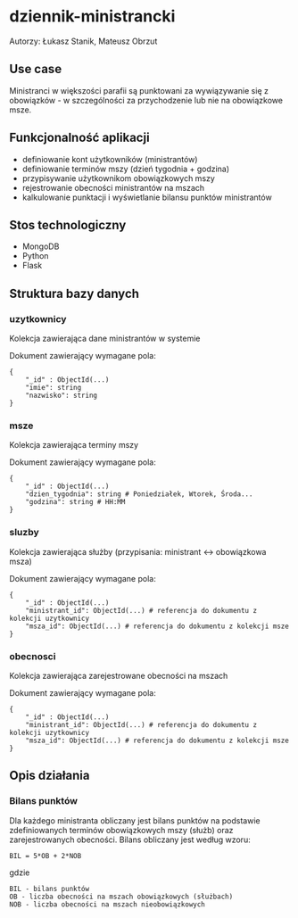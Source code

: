 # dziennik-ministrancki
Autorzy: Łukasz Stanik, Mateusz Obrzut

## Use case
Ministranci w większości parafii są punktowani za wywiązywanie się z obowiązków -
w szczególności za przychodzenie lub nie na obowiązkowe msze.

## Funkcjonalność aplikacji
- definiowanie kont użytkowników (ministrantów)
- definiowanie terminów mszy (dzień tygodnia + godzina)
- przypisywanie użytkownikom obowiązkowych mszy
- rejestrowanie obecności ministrantów na mszach
- kalkulowanie punktacji i wyświetlanie bilansu punktów ministrantów

## Stos technologiczny
- MongoDB
- Python
- Flask

## Struktura bazy danych
### uzytkownicy
Kolekcja zawierająca dane ministrantów w systemie

Dokument zawierający wymagane pola:
    
    {
        "_id" : ObjectId(...)
        "imie": string
        "nazwisko": string
    }
    
### msze
Kolekcja zawierająca terminy mszy

Dokument zawierający wymagane pola:
    
    {
        "_id" : ObjectId(...)
        "dzien_tygodnia": string # Poniedziałek, Wtorek, Środa...
        "godzina": string # HH:MM
    }
    
### sluzby
Kolekcja zawierająca służby (przypisania: ministrant <-> obowiązkowa msza)

Dokument zawierający wymagane pola:
    
    {
        "_id" : ObjectId(...)
        "ministrant_id": ObjectId(...) # referencja do dokumentu z kolekcji uzytkownicy
        "msza_id": ObjectId(...) # referencja do dokumentu z kolekcji msze
    }

### obecnosci
Kolekcja zawierająca zarejestrowane obecności na mszach

Dokument zawierający wymagane pola:
    
    {
        "_id" : ObjectId(...)
        "ministrant_id": ObjectId(...) # referencja do dokumentu z kolekcji uzytkownicy
        "msza_id": ObjectId(...) # referencja do dokumentu z kolekcji msze
    }

## Opis działania
### Bilans punktów
Dla każdego ministranta obliczany jest bilans punktów na podstawie zdefiniowanych terminów obowiązkowych mszy 
(służb) oraz zarejestrowanych obecności. Bilans obliczany jest według wzoru:

    BIL = 5*OB + 2*NOB
    
gdzie

    BIL - bilans punktów
    OB - liczba obecności na mszach obowiązkowych (służbach)
    NOB - liczba obecności na mszach nieobowiązkowych
    